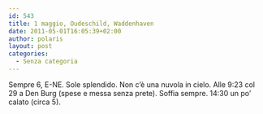 ```yaml
---
id: 543
title: 1 maggio, Oudeschild, Waddenhaven
date: 2011-05-01T16:05:39+02:00
author: polaris
layout: post
categories:
  - Senza categoria
---
```

Sempre 6, E-NE. Sole splendido. Non c&#8217;è una nuvola in cielo. Alle 9:23 col 29 a Den Burg (spese e messa senza prete). Soffia sempre. 14:30 un po&#8217; calato (circa 5).